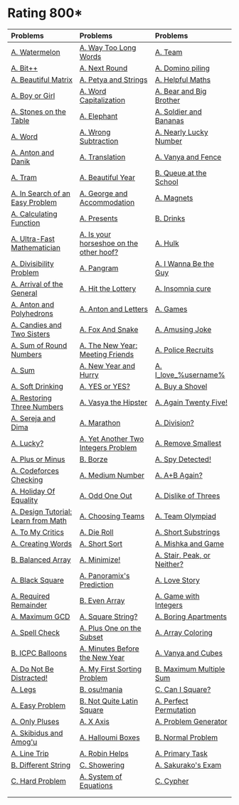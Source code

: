 # Rating 800*
| Problems | Problems | Problems |
| :- | :- | :- |
| [A. Watermelon](https://codeforces.com/problemset/problem/4/A) | [A. Way Too Long Words](https://codeforces.com/problemset/problem/71/A) | [A. Team](https://codeforces.com/problemset/problem/231/A) |
| [A. Bit++](https://codeforces.com/problemset/problem/242/A) | [A. Next Round](https://codeforces.com/problemset/problem/158/A) | [A. Domino piling](https://codeforces.com/problemset/problem/50/A) |
| [A. Beautiful Matrix](https://codeforces.com/problemset/problem/263/A) | [A. Petya and Strings](https://codeforces.com/problemset/problem/112/A) | [A. Helpful Maths](https://codeforces.com/problemset/problem/339/A) |
| [A. Boy or Girl](https://codeforces.com/problemset/problem/236/A) | [A. Word Capitalization](https://codeforces.com/problemset/problem/281/A) | [A. Bear and Big Brother](https://codeforces.com/problemset/problem/791/A) |
| [A. Stones on the Table](https://codeforces.com/problemset/problem/791/A) | [A. Elephant](https://codeforces.com/problemset/problem/617/A) | [A. Soldier and Bananas](https://codeforces.com/problemset/problem/546/A) |
| [A. Word](https://codeforces.com/problemset/problem/59/A) | [A. Wrong Subtraction](https://codeforces.com/problemset/problem/977/A) | [A. Nearly Lucky Number](https://codeforces.com/problemset/problem/110/A) |
| [A. Anton and Danik](https://codeforces.com/problemset/problem/734/A) | [A. Translation](https://codeforces.com/problemset/problem/41/A) | [A. Vanya and Fence](https://codeforces.com/problemset/problem/677/A) |
| [A. Tram](https://codeforces.com/problemset/problem/116/A) | [A. Beautiful Year](https://codeforces.com/problemset/problem/271/A) | [B. Queue at the School](https://codeforces.com/problemset/problem/266/B) |
| [A. In Search of an Easy Problem](https://codeforces.com/problemset/problem/1030/A) | [A. George and Accommodation](https://codeforces.com/problemset/problem/467/A) | [A. Magnets](https://codeforces.com/problemset/problem/344/A) |
| [A. Calculating Function](https://codeforces.com/problemset/problem/486/A) | [A. Presents](https://codeforces.com/problemset/problem/136/A) | [B. Drinks](https://codeforces.com/problemset/problem/200/B) |
| [A. Ultra-Fast Mathematician](https://codeforces.com/problemset/problem/61/A) | [A. Is your horseshoe on the other hoof?](https://codeforces.com/problemset/problem/228/A) | [A. Hulk](https://codeforces.com/problemset/problem/705/A) |
| [A. Divisibility Problem](https://codeforces.com/problemset/problem/1328/A) | [A. Pangram](https://codeforces.com/problemset/problem/502/A) | [A. I Wanna Be the Guy](https://codeforces.com/problemset/problem/469/A) |
| [A. Arrival of the General](https://codeforces.com/problemset/problem/144/A) | [A. Hit the Lottery](https://codeforces.com/problemset/problem/996/A) | [A. Insomnia cure](https://codeforces.com/problemset/problem/148/A) |
| [A. Anton and Polyhedrons](https://codeforces.com/problemset/problem/785/A) | [A. Anton and Letters](https://codeforces.com/problemset/problem/443/A) | [A. Games](https://codeforces.com/problemset/problem/268/A) |
| [A. Candies and Two Sisters](https://codeforces.com/problemset/problem/1335/A) | [A. Fox And Snake](https://codeforces.com/problemset/problem/510/A) | [A. Amusing Joke](https://codeforces.com/problemset/problem/141/A) |
| [A. Sum of Round Numbers](https://codeforces.com/problemset/problem/1352/A) | [A. The New Year: Meeting Friends](https://codeforces.com/problemset/problem/723/A) | [A. Police Recruits](https://codeforces.com/problemset/problem/427/A) |
| [A. Sum](https://codeforces.com/problemset/problem/1742/A) | [A. New Year and Hurry](https://codeforces.com/problemset/problem/750/A) | [A. I_love_\%username\%](https://codeforces.com/problemset/problem/155/A) |
| [A. Soft Drinking](https://codeforces.com/problemset/problem/151/A) | [A. YES or YES?](https://codeforces.com/problemset/problem/1703/A) | [A. Buy a Shovel](https://codeforces.com/problemset/problem/732/A) |
| [A. Restoring Three Numbers](https://codeforces.com/problemset/problem/1154/A) | [A. Vasya the Hipster](https://codeforces.com/problemset/problem/581/A) | [A. Again Twenty Five!](https://codeforces.com/problemset/problem/630/A) |
| [A. Sereja and Dima](https://codeforces.com/problemset/problem/381/A) | [A. Marathon](https://codeforces.com/problemset/problem/1692/A) | [A. Division?](https://codeforces.com/problemset/problem/1669/A) |
| [A. Lucky?](https://codeforces.com/problemset/problem/1676/A) | [A. Yet Another Two Integers Problem](https://codeforces.com/problemset/problem/1409/A) | [A. Remove Smallest](https://codeforces.com/problemset/problem/11399/A) |
| [A. Plus or Minus](https://codeforces.com/problemset/problem/1807/A) | [B. Borze](https://codeforces.com/problemset/problem/32/B) | [A. Spy Detected!](https://codeforces.com/problemset/problem/1512/A) |
| [A. Codeforces Checking](https://codeforces.com/problemset/problem/1791/A) | [A. Medium Number](https://codeforces.com/problemset/problem/1760/A) | [A. A+B Again?](https://codeforces.com/problemset/problem/1999/A) |
| [A. Holiday Of Equality](https://codeforces.com/problemset/problem/758/A) | [A. Odd One Out](https://codeforces.com/problemset/problem/1915/A) | [A. Dislike of Threes](https://codeforces.com/problemset/problem/1560/A) |
| [A. Design Tutorial: Learn from Math](https://codeforces.com/problemset/problem/472/A) | [A. Choosing Teams](https://codeforces.com/problemset/problem/432/A) | [A. Team Olympiad](https://codeforces.com/problemset/problem/490/A) |
| [A. To My Critics](https://codeforces.com/problemset/problem/1850/A) | [A. Die Roll](https://codeforces.com/problemset/problem/9/A) | [A. Short Substrings](https://codeforces.com/problemset/problem/1367/A) |
| [A. Creating Words](https://codeforces.com/problemset/problem/1985/A) | [A. Short Sort](https://codeforces.com/problemset/problem/1873/A) | [A. Mishka and Game](https://codeforces.com/problemset/problem/703/A) |
| [B. Balanced Array](https://codeforces.com/problemset/problem/1343/B) | [A. Minimize!](https://codeforces.com/problemset/problem/2009/A) | [A. Stair, Peak, or Neither?](https://codeforces.com/problemset/problem/1950/A) |
| [A. Black Square](https://codeforces.com/problemset/problem/431/A) | [A. Panoramix's Prediction](https://codeforces.com/problemset/problem/80/A) | [A. Love Story](https://codeforces.com/problemset/problem/1829/A) |
| [A. Required Remainder](https://codeforces.com/problemset/problem/1374/A) | [B. Even Array](https://codeforces.com/problemset/problem/1367/B) | [A. Game with Integers](https://codeforces.com/problemset/problem/1899/A) |
| [A. Maximum GCD](https://codeforces.com/problemset/problem/1370/A) | [A. Square String?](https://codeforces.com/problemset/problem/1619/A) | [A. Boring Apartments](https://codeforces.com/problemset/problem/1433/A) |
| [A. Spell Check](https://codeforces.com/problemset/problem/1722/A) | [A. Plus One on the Subset](https://codeforces.com/problemset/problem/1624/A) | [A. Array Coloring](https://codeforces.com/problemset/problem/1857/A) |
| [B. ICPC Balloons](https://codeforces.com/problemset/problem/1703/B) | [A. Minutes Before the New Year](https://codeforces.com/problemset/problem/1283/A) | [A. Vanya and Cubes](https://codeforces.com/problemset/problem/492/A) |
| [A. Do Not Be Distracted!](https://codeforces.com/problemset/problem/1520/A) | [A. My First Sorting Problem](https://codeforces.com/problemset/problem/1971/A) | [B. Maximum Multiple Sum](https://codeforces.com/problemset/problem/1985/B) |
| [A. Legs](https://codeforces.com/problemset/problem/1996/A) | [B. osu!mania](https://codeforces.com/problemset/problem/2009/B) | [C. Can I Square?](https://codeforces.com/problemset/problem/1915/C) |
| [A. Easy Problem](https://codeforces.com/problemset/problem/2044/A) | [B. Not Quite Latin Square](https://codeforces.com/problemset/problem/1915/B) | [A. Perfect Permutation](https://codeforces.com/problemset/problem/233/A) |
| [A. Only Pluses](https://codeforces.com/problemset/problem/1992/A) | [A. X Axis](https://codeforces.com/problemset/problem/1986/A) | [A. Problem Generator](https://codeforces.com/problemset/problem/1980/A) |
| [A. Skibidus and Amog'u](https://codeforces.com/problemset/problem/2065/A) | [A. 	Halloumi Boxes](https://codeforces.com/problemset/problem/1903/A) | [B. Normal Problem](https://codeforces.com/problemset/problem/2044/B) |
| [A. Line Trip](https://codeforces.com/problemset/problem/1901/A) | [A. Robin Helps](https://codeforces.com/problemset/problem/2014/A) | [A. Primary Task](https://codeforces.com/problemset/problem/2000/A) |
| [B. Different String](https://codeforces.com/problemset/problem/1971/B) | [C. Showering](https://codeforces.com/problemset/problem/1999/C) | [A. Sakurako's Exam](https://codeforces.com/problemset/problem/2008/A) |
| [C. Hard Problem](https://codeforces.com/problemset/problem/2044/C) | [A. System of Equations](https://codeforces.com/problemset/problem/214/A) | [C. Cypher](https://codeforces.com/problemset/problem/1703/C) |
| []() | []() | []() |
| []() | []() | []() |

<!-- 3rd page theke kaj korte hobe -->